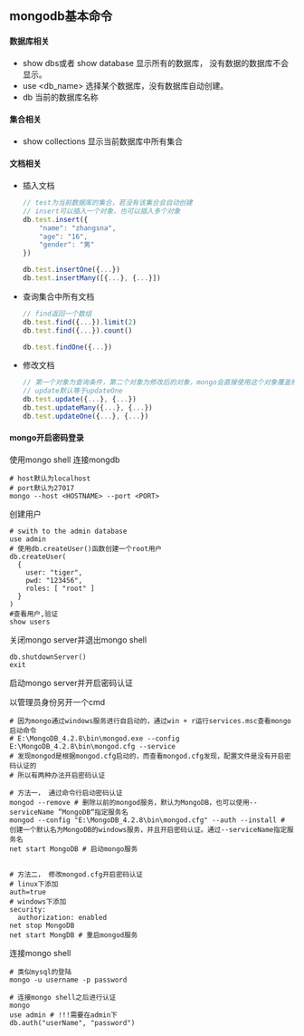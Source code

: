 ## mongodb基本命令

#### 数据库相关

- show dbs或者 show database 显示所有的数据库， 没有数据的数据库不会显示。
- use <db_name> 选择某个数据库，没有数据库自动创建。
- db   当前的数据库名称

#### 集合相关

- show collections 显示当前数据库中所有集合

#### 文档相关

- 插入文档

  ~~~javascript
  // test为当前数据库的集合，若没有该集合会自动创建
  // insert可以插入一个对象，也可以插入多个对象
  db.test.insert({
      "name": "zhangsna",
      "age": "16",
      "gender": "男"
  })
  
  db.test.insertOne({...})
  db.test.insertMany([{...}, {...}])
  ~~~

- 查询集合中所有文档

  ~~~js
  // find返回一个数组
  db.test.find({...}).limit(2)
  db.test.find({...}).count()
  
  db.test.findOne({...})
  ~~~

- 修改文档

  ~~~js
  // 第一个对象为查询条件，第二个对象为修改后的对象，mongo会直接使用这个对象覆盖修改前的对象
  // update默认等于updateOne
  db.test.update({...}, {...})
  db.test.updateMany({...}, {...})
  db.test.updateOne({...}, {...})
  
  
  ~~~

  

#### mongo开启密码登录

使用mongo shell 连接mongdb
```shell
# host默认为localhost
# port默认为27017
mongo --host <HOSTNAME> --port <PORT>
```
创建用户
```shell
# swith to the admin database
use admin
# 使用db.createUser()函数创建一个root用户
db.createUser(
  {
    user: "tiger",
    pwd: "123456",
    roles: [ "root" ]
  }
)
#查看用户,验证
show users
```
关闭mongo server并退出mongo shell
```shell
db.shutdownServer()
exit
```

启动mongo server并开启密码认证

以管理员身份另开一个cmd

~~~shell
# 因为mongo通过windows服务进行自启动的，通过win + r运行services.msc查看mongo启动命令
# E:\MongoDB_4.2.8\bin\mongod.exe --config E:\MongoDB_4.2.8\bin\mongod.cfg --service
# 发现mongod是根据mongod.cfg启动的，而查看mongod.cfg发现，配置文件是没有开启密码认证的
# 所以有两种办法开启密码认证

# 方法一， 通过命令行启动密码认证
mongod --remove # 删除以前的mongod服务，默认为MongoDB，也可以使用--serviceName ”MongoDB“指定服务名
mongod --config "E:\MongoDB_4.2.8\bin\mongod.cfg" --auth --install # 创建一个默认名为MongoDB的windows服务，并且开启密码认证。通过--serviceName指定服务名
net start MongoDB # 启动mongo服务


# 方法二， 修改mongod.cfg开启密码认证
# linux下添加
auth=true
# windows下添加
security:
  authorization: enabled
net stop MongoDB 
net start MongDB # 重启mongod服务
~~~

连接mongo shell

~~~shell
# 类似mysql的登陆
mongo -u username -p password

# 连接mongo shell之后进行认证
mongo
use admin # !!!需要在admin下
db.auth("userName", "password")
~~~



 